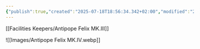 ```yaml
---
{"publish":true,"created":"2025-07-18T18:56:34.342+02:00","modified":"2025-07-18T17:54:48.891+02:00","cssclasses":""}
---
```


[[Facilities Keepers/Antipope Felix MK.III]]


![[Images/Antipope Felix MK.IV.webp]]